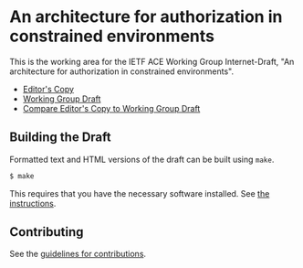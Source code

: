 # An architecture for authorization in constrained environments

This is the working area for the IETF ACE Working Group Internet-Draft, "An architecture for authorization in constrained environments".

* [Editor's Copy](https://ludwigseitz.github.io/actors/draft-ietf-ace-actors.html)
* [Working Group Draft](https://tools.ietf.org/html/draft-ietf-ace-actors)
* [Compare Editor's Copy to Working Group Draft](https://tools.ietf.org/rfcdiff?url1=https://tools.ietf.org/id/draft-ietf-ace-actors.txt&url2=https://LudwigSeitz.github.io/draft-ietf-ace-actors/draft-ietf-ace-actors.txt)

## Building the Draft

Formatted text and HTML versions of the draft can be built using `make`.

```sh
$ make
```

This requires that you have the necessary software installed.  See
[the instructions](https://github.com/martinthomson/i-d-template/blob/master/doc/SETUP.md).


## Contributing

See the
[guidelines for contributions](https://github.com/LudwigSeitz/draft-ietf-ace-actors/blob/master/CONTRIBUTING.md).
